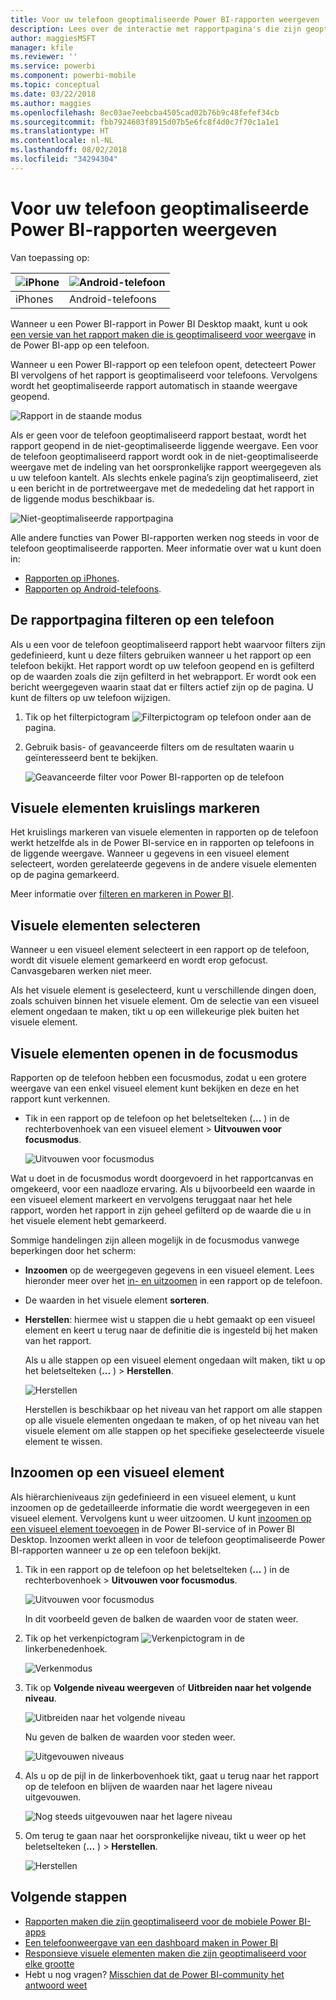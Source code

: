 ```yaml
---
title: Voor uw telefoon geoptimaliseerde Power BI-rapporten weergeven
description: Lees over de interactie met rapportpagina's die zijn geoptimaliseerd voor weergave in de Power BI-apps voor uw telefoon.
author: maggiesMSFT
manager: kfile
ms.reviewer: ''
ms.service: powerbi
ms.component: powerbi-mobile
ms.topic: conceptual
ms.date: 03/22/2018
ms.author: maggies
ms.openlocfilehash: 8ec03ae7eebcba4505cad02b76b9c48fefef34cb
ms.sourcegitcommit: fbb7924603f8915d07b5e6fc8f4d0c7f70c1a1e1
ms.translationtype: HT
ms.contentlocale: nl-NL
ms.lasthandoff: 08/02/2018
ms.locfileid: "34294304"
---
```

# <a name="view-power-bi-reports-optimized-for-your-phone"></a>Voor uw telefoon geoptimaliseerde Power BI-rapporten weergeven

Van toepassing op:

| ![iPhone](media/mobile-apps-view-phone-report/ios-logo-40-px.png) | ![Android-telefoon](media/mobile-apps-view-phone-report/android-logo-40-px.png) |
|:--- |:--- |
| iPhones |Android-telefoons |

Wanneer u een Power BI-rapport in Power BI Desktop maakt, kunt u ook [een versie van het rapport maken die is geoptimaliseerd voor weergave](desktop-create-phone-report.md) in de Power BI-app op een telefoon.

Wanneer u een Power BI-rapport op een telefoon opent, detecteert Power BI vervolgens of het rapport is geoptimaliseerd voor telefoons. Vervolgens wordt het geoptimaliseerde rapport automatisch in staande weergave geopend.

![Rapport in de staande modus](media/mobile-apps-view-phone-report/07-power-bi-phone-report-portrait.png)

Als er geen voor de telefoon geoptimaliseerd rapport bestaat, wordt het rapport geopend in de niet-geoptimaliseerde liggende weergave. Een voor de telefoon geoptimaliseerd rapport wordt ook in de niet-geoptimaliseerde weergave met de indeling van het oorspronkelijke rapport weergegeven als u uw telefoon kantelt. Als slechts enkele pagina’s zijn geoptimaliseerd, ziet u een bericht in de portretweergave met de mededeling dat het rapport in de liggende modus beschikbaar is.

![Niet-geoptimaliseerde rapportpagina](media/mobile-apps-view-phone-report/06-power-bi-phone-report-page-not-optimized.png)

Alle andere functies van Power BI-rapporten werken nog steeds in voor de telefoon geoptimaliseerde rapporten. Meer informatie over wat u kunt doen in:

* [Rapporten op iPhones](mobile-reports-in-the-mobile-apps.md). 
* [Rapporten op Android-telefoons](mobile-reports-in-the-mobile-apps.md).

## <a name="filter-the-report-page-on-a-phone"></a>De rapportpagina filteren op een telefoon
Als u een voor de telefoon geoptimaliseerd rapport hebt waarvoor filters zijn gedefinieerd, kunt u deze filters gebruiken wanneer u het rapport op een telefoon bekijkt. Het rapport wordt op uw telefoon geopend en is gefilterd op de waarden zoals die zijn gefilterd in het webrapport. Er wordt ook een bericht weergegeven waarin staat dat er filters actief zijn op de pagina. U kunt de filters op uw telefoon wijzigen.

1. Tik op het filterpictogram ![Filterpictogram op telefoon](media/mobile-apps-view-phone-report/power-bi-phone-filter-icon.png) onder aan de pagina. 
2. Gebruik basis- of geavanceerde filters om de resultaten waarin u geïnteresseerd bent te bekijken.
   
    ![Geavanceerde filter voor Power BI-rapporten op de telefoon](media/mobile-apps-view-phone-report/power-bi-iphone-advanced-filter-toronto.gif)

## <a name="cross-highlight-visuals"></a>Visuele elementen kruislings markeren
Het kruislings markeren van visuele elementen in rapporten op de telefoon werkt hetzelfde als in de Power BI-service en in rapporten op telefoons in de liggende weergave. Wanneer u gegevens in een visueel element selecteert, worden gerelateerde gegevens in de andere visuele elementen op de pagina gemarkeerd.

Meer informatie over [filteren en markeren in Power BI](power-bi-reports-filters-and-highlighting.md).

## <a name="select-visuals"></a>Visuele elementen selecteren
Wanneer u een visueel element selecteert in een rapport op de telefoon, wordt dit visuele element gemarkeerd en wordt erop gefocust. Canvasgebaren werken niet meer.

Als het visuele element is geselecteerd, kunt u verschillende dingen doen, zoals schuiven binnen het visuele element. Om de selectie van een visueel element ongedaan te maken, tikt u op een willekeurige plek buiten het visuele element.

## <a name="open-visuals-in-focus-mode"></a>Visuele elementen openen in de focusmodus
Rapporten op de telefoon hebben een focusmodus, zodat u een grotere weergave van een enkel visueel element kunt bekijken en deze en het rapport kunt verkennen.

* Tik in een rapport op de telefoon op het beletselteken (**...** ) in de rechterbovenhoek van een visueel element > **Uitvouwen voor focusmodus**.
  
    ![Uitvouwen voor focusmodus](media/mobile-apps-view-phone-report/power-bi-phone-report-focus-mode.png)

Wat u doet in de focusmodus wordt doorgevoerd in het rapportcanvas en omgekeerd, voor een naadloze ervaring. Als u bijvoorbeeld een waarde in een visueel element markeert en vervolgens teruggaat naar het hele rapport, worden het rapport in zijn geheel gefilterd op de waarde die u in het visuele element hebt gemarkeerd.

Sommige handelingen zijn alleen mogelijk in de focusmodus vanwege beperkingen door het scherm:

* **Inzoomen** op de weergegeven gegevens in een visueel element. Lees hieronder meer over het [in- en uitzoomen](mobile-apps-view-phone-report.md#drill-down-in-a-visual) in een rapport op de telefoon.
* De waarden in het visuele element **sorteren**.
* **Herstellen**: hiermee wist u stappen die u hebt gemaakt op een visueel element en keert u terug naar de definitie die is ingesteld bij het maken van het rapport.
  
    Als u alle stappen op een visueel element ongedaan wilt maken, tikt u op het beletselteken (**...** ) > **Herstellen**.
  
    ![Herstellen](media/mobile-apps-view-phone-report/power-bi-phone-report-revert-levels.png)
  
    Herstellen is beschikbaar op het niveau van het rapport om alle stappen op alle visuele elementen ongedaan te maken, of op het niveau van het visuele element om alle stappen op het specifieke geselecteerde visuele element te wissen.   

## <a name="drill-down-in-a-visual"></a>Inzoomen op een visueel element
Als hiërarchieniveaus zijn gedefinieerd in een visueel element, u kunt inzoomen op de gedetailleerde informatie die wordt weergegeven in een visueel element. Vervolgens kunt u weer uitzoomen. U kunt [inzoomen op een visueel element toevoegen](power-bi-visualization-drill-down.md) in de Power BI-service of in Power BI Desktop. Inzoomen werkt alleen in voor de telefoon geoptimaliseerde Power BI-rapporten wanneer u ze op een telefoon bekijkt. 

1. Tik in een rapport op de telefoon op het beletselteken (**...** ) in de rechterbovenhoek > **Uitvouwen voor focusmodus**.
   
    ![Uitvouwen voor focusmodus](media/mobile-apps-view-phone-report/power-bi-phone-report-focus-mode.png)
   
    In dit voorbeeld geven de balken de waarden voor de staten weer.
2. Tik op het verkenpictogram ![Verkenpictogram](media/mobile-apps-view-phone-report/power-bi-phone-report-explore-icon.png) in de linkerbenedenhoek.
   
    ![Verkenmodus](media/mobile-apps-view-phone-report/power-bi-phone-report-explore-mode.png)
3. Tik op **Volgende niveau weergeven** of **Uitbreiden naar het volgende niveau**.
   
    ![Uitbreiden naar het volgende niveau](media/mobile-apps-view-phone-report/power-bi-phone-report-expand-levels.png)
   
    Nu geven de balken de waarden voor steden weer.
   
    ![Uitgevouwen niveaus](media/mobile-apps-view-phone-report/power-bi-phone-report-expanded-levels.png)
4. Als u op de pijl in de linkerbovenhoek tikt, gaat u terug naar het rapport op de telefoon en blijven de waarden naar het lagere niveau uitgevouwen.
   
    ![Nog steeds uitgevouwen naar het lagere niveau](media/mobile-apps-view-phone-report/power-bi-back-to-phone-report-expanded-levels.png)
5. Om terug te gaan naar het oorspronkelijke niveau, tikt u weer op het beletselteken (**...** ) > **Herstellen**.
   
    ![Herstellen](media/mobile-apps-view-phone-report/power-bi-phone-report-revert-levels.png)

## <a name="next-steps"></a>Volgende stappen
* [Rapporten maken die zijn geoptimaliseerd voor de mobiele Power BI-apps](desktop-create-phone-report.md)
* [Een telefoonweergave van een dashboard maken in Power BI](service-create-dashboard-mobile-phone-view.md)
* [Responsieve visuele elementen maken die zijn geoptimaliseerd voor elke grootte](desktop-create-responsive-visuals.md)
* Hebt u nog vragen? [Misschien dat de Power BI-community het antwoord weet](http://community.powerbi.com/)

